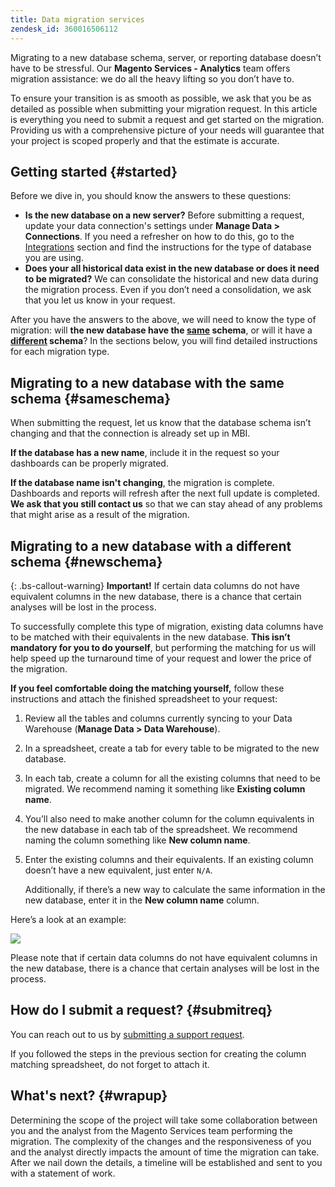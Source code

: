 ```yaml
---
title: Data migration services
zendesk_id: 360016506112
---
```


Migrating to a new database schema, server, or reporting database doesn’t have to be stressful. Our **Magento Services - Analytics** team offers migration assistance: we do all the heavy lifting so you don’t have to.

To ensure your transition is as smooth as possible, we ask that you be as detailed as possible when submitting your migration request. In this article is everything you need to submit a request and get started on the migration. Providing us with a comprehensive picture of your needs will guarantee that your project is scoped properly and that the estimate is accurate.

## Getting started {#started}

Before we dive in, you should know the answers to these questions:

* **Is the new database on a new server?** Before submitting a request, update your data connection's settings under **Manage Data > Connections**. If you need a refresher on how to do this, go to the [Integrations](../data-analyst/importing-data/integrations/integrations.md) section and find the instructions for the type of database you are using.
* **Does your all historical data exist in the new database or does it need to be migrated?** We can consolidate the historical and new data during the migration process. Even if you don’t need a consolidation, we ask that you let us know in your request.

After you have the answers to the above, we will need to know the type of migration: will **the new database have the [<u>same</u>](../#sameschema) schema**, or will it have a **[<u>different</u>](../#newschema) schema**? In the sections below, you will find detailed instructions for each migration type.

## Migrating to a new database with the same schema {#sameschema}

When submitting the request, let us know that the database schema isn’t changing and that the connection is already set up in MBI.

**If the database has a new name**, include it in the request so your dashboards can be properly migrated.

**If the database name isn't changing**, the migration is complete. Dashboards and reports will refresh after the next full update is completed. **We ask that you still contact us** so that we can stay ahead of any problems that might arise as a result of the migration.

## Migrating to a new database with a different schema {#newschema}

{: .bs-callout-warning}
**Important!**  If certain data columns do not have equivalent columns in the new database, there is a chance that certain analyses will be lost in the process.

To successfully complete this type of migration, existing data columns have to be matched with their equivalents in the new database. **This isn’t mandatory for you to do yourself**, but performing the matching for us will help speed up the turnaround time of your request and lower the price of the migration.

**If you feel comfortable doing the matching yourself,** follow these instructions and attach the finished spreadsheet to your request:

1. Review all the tables and columns currently syncing to your Data Warehouse (**Manage Data > Data Warehouse**).
1. In a spreadsheet, create a tab for every table to be migrated to the new database.
1. In each tab, create a column for all the existing columns that need to be migrated. We recommend naming it something like **Existing column name**.
1. You’ll also need to make another column for the column equivalents in the new database in each tab of the spreadsheet. We recommend naming the column something like **New column name**.
1. Enter the existing columns and their equivalents. If an existing column doesn’t have a new equivalent, just enter `N/A`.

    Additionally, if there’s a new way to calculate the same information in the new database, enter it in the **New column name** column.

Here’s a look at an example:

![](../../assets/Migration_Spreadsheet.png)

Please note that if certain data columns do not have equivalent columns in the new database, there is a chance that certain analyses will be lost in the process.

## How do I submit a request? {#submitreq}

You can reach out to us by [submitting a support request](../../getting-started/support.md).

If you followed the steps in the previous section for creating the column matching spreadsheet, do not forget to attach it.

## What's next? {#wrapup}

Determining the scope of the project will take some collaboration between you and the analyst from the Magento Services team performing the migration. The complexity of the changes and the responsiveness of you and the analyst directly impacts the amount of time the migration can take. After we nail down the details, a timeline will be established and sent to you with a statement of work.
